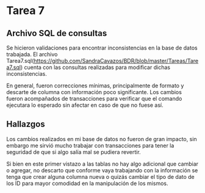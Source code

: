 # **Tarea 7**

## **Archivo SQL de consultas**

Se hicieron validaciones para encontrar inconsistencias en la base de datos trabajada. El archivo Tarea7.sql(https://github.com/SandraCavazos/BDR/blob/master/Tareas/Tarea7.sql) cuenta con las consultas realizadas para modificar dichas inconsistencias.

En general, fueron correcciones mínimas, principalmente de formato y descarte de columna con información poco significante. Los cambios fueron acompañados de transacciones para verificar que el comando ejecutara lo esperado sin afectar en caso de que no fuese así.

## **Hallazgos**

Los cambios realizados en mi base de datos no fueron de gran impacto, sin embargo me sirvió mucho trabajar con transacciones para tener la seguridad de que si algo salía mal se pudiera revertir.

Si bien en este primer vistazo a las tablas no hay algo adicional que cambiar o agregar, no descarto que conforme vaya trabajando con la información se tenga que crear alguna columna nueva o quizás cambiar el tipo de dato de los ID para mayor comodidad en la manipulación de los mismos.